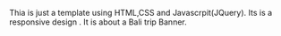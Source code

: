 Thia is just a template using HTML,CSS and Javascrpit(JQuery). Its is a responsive design . It is about a Bali trip Banner.
